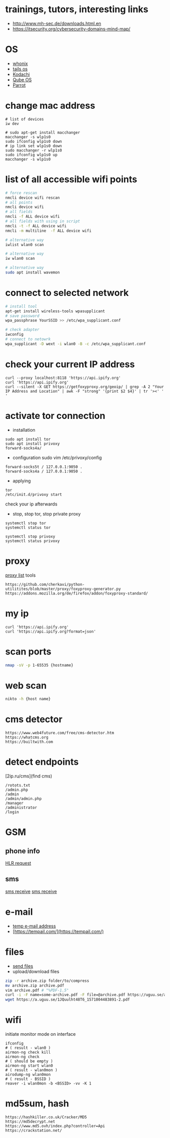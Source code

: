 # trainings, tutors, interesting links 
* http://www.mh-sec.de/downloads.html.en
* https://itsecurity.org/cybersecurity-domains-mind-map/

# OS
* [whonix](https://www.whonix.org/download/)
* [tails os](https://tails.boum.org/) 
* [Kodachi](https://www.digi77.com/linux-kodachi/)
* [Qube OS](https://www.qubes-os.org/downloads/)
* [Parrot](https://www.parrotsec.org/docs/mirror-list/)

# change mac address
```
# list of devices
iw dev

# sudo apt-get install macchanger
macchanger -s wlp1s0
sudo ifconfig wlp1s0 down
# ip link set wlp1s0 down
sudo macchanger -r wlp1s0
sudo ifconfig wlp1s0 up
macchanger -s wlp1s0

```

# list of all accessible wifi points
```sh
# force rescan 
nmcli device wifi rescan
# all points
nmcli device wifi
# all fields 
nmcli -f ALL device wifi
# all fields with using in script 
nmcli -t -f ALL device wifi
nmcli -m multiline  -f ALL device wifi

# alternative way 
iwlist wlan0 scan 

# alternative way
iw wlan0 scan

# alternative way
sudo apt install wavemon
```

# connect to selected network
```sh
# install tool
apt-get install wireless-tools wpasupplicant
# save password
wpa_passphrase YourSSID >> /etc/wpa_supplicant.conf

# check adapter
iwconfig
# connect to netowrk
wpa_supplicant -D wext -i wlan0 -B -c /etc/wpa_supplicant.conf
```

# check your current IP address
```
curl --proxy localhost:8118 'https://api.ipify.org'
curl 'https://api.ipify.org'
curl --silent -X GET https://getfoxyproxy.org/geoip/ | grep -A 2 "Your IP Address and Location" | awk -F "strong" '{print $2 $4}' | tr '><' ' '
```

# activate tor connection
* installation
```
sudo apt install tor
sudo apt install privoxy
forward-socks4a/
```
* configuration
sudo vim /etc/privoxy/config
```
forward-socks5t / 127.0.0.1:9050 .
forward-socks4a / 127.0.0.1:9050 .
```

* applying
```
tor
/etc/init.d/privoxy start
```
check your ip afterwards

* stop, stop tor, stop private proxy
```
systemctl stop tor
systemctl status tor

systemctl stop privoxy
systemctl status privoxy
```

# proxy
[proxy list](http://spys.one/free-proxy-list/UA/)
tools
```
https://github.com/cherkavi/python-utilitites/blob/master/proxy/foxyproxy-generator.py
https://addons.mozilla.org/de/firefox/addon/foxyproxy-standard/
```


# my ip
```
curl 'https://api.ipify.org'
curl 'https://api.ipify.org?format=json'
```

# scan ports
```bash
nmap -sV -p 1-65535 {hostname}
```

# web scan
```bash
nikto -h {host name}
```
# cms detector
```
https://www.web4future.com/free/cms-detector.htm
https://whatcms.org
https://builtwith.com
```

# detect endpoints
[2ip.ru/cms](find cms)
```
/rotots.txt
/admin.php
/admin
/admin/admin.php
/manager
/administrator
/login
```

# GSM
## phone info
[HLR request](https://smsc.ru/testhlr/)

## sms
[sms receive](https://www.receive-sms-online.info/380931765159-Ukraine)
[sms receive](http://7sim.net/free-phone-number-3jnQEb8wp)


# e-mail
* [temp e-mail address](https://temp-mail.org/ru/option/refresh/)  
* [https://tempail.com/](https://tempail.com/)  


# files
* [send files](https://files.dp.ua/)
* upload/download files 
```sh
zip -r archive.zip folder/to/compress
mv archive.zip archive.pdf
vim archive.pdf # "%PDF-1.5"
curl -i -F name=some-archive.pdf -F file=@archive.pdf https://uguu.se/api.php?d=upload | grep "uguu.se"
wget https://a.uguu.se/1JQuulht48T6_1571004483891-2.pdf
```

# wifi
initiate monitor mode on interface
```
ifconfig 
# ( result - wlan0 )
airmon-ng check kill
airmon-ng check 
# ( should be empty )
airmon-ng start wlan0 
# ( result - wlan0mon )
airodump-ng wlan0mon 
# ( result - BSSID )
reaver -i wlan0mon -b <BSSID> -vv -K 1
```

# md5sum, hash
```
https://hashkiller.co.uk/Cracker/MD5
https://md5decrypt.net
https://www.md5.ovh/index.php?controller=Api
https://crackstation.net/
```
